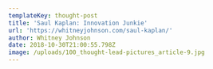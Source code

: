 ```yaml
---
templateKey: thought-post
title: 'Saul Kaplan: Innovation Junkie'
url: 'https://whitneyjohnson.com/saul-kaplan/'
author: Whitney Johnson
date: 2018-10-30T21:00:55.798Z
image: /uploads/100_thought-lead-pictures_article-9.jpg
---
```


